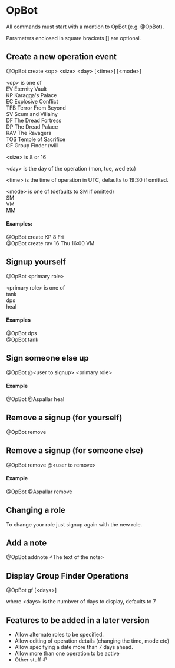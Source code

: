 # OpBot

All commands must start with a mention to OpBot (e.g. @OpBot).

Parameters enclosed in square brackets [] are optional.

## Create a new operation event
@OpBot create \<op> \<size> \<day> [\<time>] [\<mode>]

\<op> is one of  
EV  Eternity Vault  
KP  Karagga's Palace  
EC  Explosive Conflict  
TFB Terror From Beyond  
SV  Scum and Villainy  
DF  The Dread Fortress  
DP  The Dread Palace  
RAV The Ravagers  
TOS Temple of Sacrifice  
GF  Group Finder (will 

\<size> is 8 or 16

\<day> is the day of the operation (mon, tue, wed etc)

\<time> is the time of operation in UTC, defaults to 19:30 if omitted.

\<mode> is one of (defaults to SM if omitted)  
SM  
VM  
MM  

#### Examples:
@OpBot create KP 8 Fri  
@OpBot create rav 16 Thu 16:00 VM

## Signup yourself
@OpBot \<primary role>

\<primary role> is one of  
tank  
dps  
heal

#### Examples
@OpBot dps  
@OpBot tank 

## Sign someone else up
@OpBot @\<user to signup> \<primary role>

#### Example
@OpBot @Aspallar heal

## Remove a signup (for yourself)
@OpBot remove

## Remove a signup (for someone else)
@OpBot remove @\<user to remove>

#### Example

@OpBot @Aspallar remove

## Changing a role

To change your role just signup again with the new role.

## Add a note
@OpBot addnote \<The text of the note>

## Display Group Finder Operations
@OpBot gf [\<days>]

where \<days> is the numbver of days to display, defaults to 7

## Features to be added in a later version

* Allow alternate roles to be specified.  
* Allow editing of operation details (changing the time, mode etc)  
* Allow specifying a date more than 7 days ahead. 
* Allow more than one operation to be active
* Other stuff \:P
 
